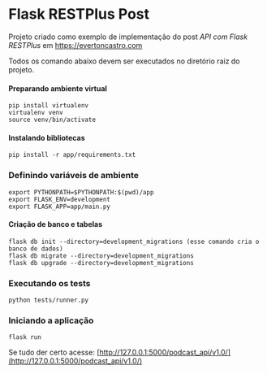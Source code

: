 # Flask RESTPlus Post

Projeto criado como exemplo de implementação do post *API com Flask RESTPlus* em https://evertoncastro.com

Todos os comando abaixo devem ser executados no diretório raiz do projeto.

#### Preparando ambiente virtual
```
pip install virtualenv
virtualenv venv
source venv/bin/activate
```

#### Instalando bibliotecas
```
pip install -r app/requirements.txt
```

### Definindo variáveis de ambiente
```
export PYTHONPATH=$PYTHONPATH:$(pwd)/app
export FLASK_ENV=development
export FLASK_APP=app/main.py
```

#### Criação de banco e tabelas
```
flask db init --directory=development_migrations (esse comando cria o banco de dados)
flask db migrate --directory=development_migrations
flask db upgrade --directory=development_migrations
```

### Executando os tests
```
python tests/runner.py
```

### Iniciando a aplicação
```
flask run
```

Se tudo der certo acesse: [http://127.0.0.1:5000/podcast_api/v1.0/](http://127.0.0.1:5000/podcast_api/v1.0/)

